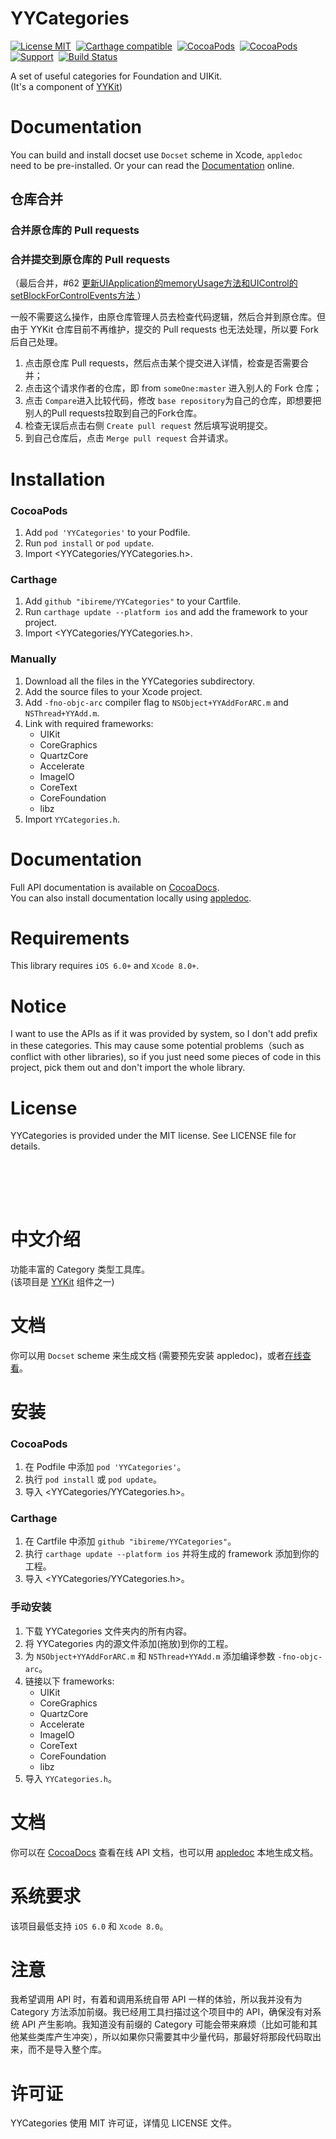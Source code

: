 YYCategories
==============

[![License MIT](https://img.shields.io/badge/license-MIT-green.svg?style=flat)](https://raw.githubusercontent.com/ibireme/YYCategories/master/LICENSE)&nbsp;
[![Carthage compatible](https://img.shields.io/badge/Carthage-compatible-4BC51D.svg?style=flat)](https://github.com/Carthage/Carthage)&nbsp;
[![CocoaPods](http://img.shields.io/cocoapods/v/YYCategories.svg?style=flat)](http://cocoapods.org/pods/YYCategories)&nbsp;
[![CocoaPods](http://img.shields.io/cocoapods/p/YYCategories.svg?style=flat)](http://cocoadocs.org/docsets/YYCategories)&nbsp;
[![Support](https://img.shields.io/badge/support-iOS%206%2B%20-blue.svg?style=flat)](https://www.apple.com/nl/ios/)&nbsp;
[![Build Status](https://travis-ci.org/ibireme/YYCategories.svg?branch=master)](https://travis-ci.org/ibireme/YYCategories)

A set of useful categories for Foundation and UIKit.<br/>
(It's a component of [YYKit](https://github.com/ibireme/YYKit))

Documentation
==============

You can build and install docset use `Docset` scheme in Xcode, `appledoc` need to be pre-installed. 
Or your can read the [Documentation](http://github.ibireme.com/doc/YYCategories/index.html) online.

## 仓库合并

### 合并原仓库的 Pull requests



### 合并提交到原仓库的 Pull requests

（最后合并，#62 [更新UIApplication的memoryUsage方法和UIControl的setBlockForControlEvents方法 ](https://github.com/ibireme/YYCategories/pull/62)）

一般不需要这么操作，由原仓库管理人员去检查代码逻辑，然后合并到原仓库。但由于 YYKit 仓库目前不再维护，提交的 Pull requests 也无法处理，所以要 Fork 后自己处理。

1. 点击原仓库 Pull requests，然后点击某个提交进入详情，检查是否需要合并；
2. 点击这个请求作者的仓库，即 from `someOne:master` 进入别人的 Fork 仓库；
3. 点击 `Compare`进入比较代码，修改 `base repository`为自己的仓库，即想要把别人的Pull requests拉取到自己的Fork仓库。
4. 检查无误后点击右侧 `Create pull request` 然后填写说明提交。
5. 到自己仓库后，点击 `Merge pull request` 合并请求。



Installation
==============

### CocoaPods

1. Add `pod 'YYCategories'` to your Podfile.
2. Run `pod install` or `pod update`.
3. Import \<YYCategories/YYCategories.h\>.


### Carthage

1. Add `github "ibireme/YYCategories"` to your Cartfile.
2. Run `carthage update --platform ios` and add the framework to your project.
3. Import \<YYCategories/YYCategories.h\>.


### Manually

1. Download all the files in the YYCategories subdirectory.
2. Add the source files to your Xcode project.
3. Add `-fno-objc-arc` compiler flag to `NSObject+YYAddForARC.m` and `NSThread+YYAdd.m`.
4. Link with required frameworks:
	* UIKit
	* CoreGraphics
	* QuartzCore
	* Accelerate
	* ImageIO
	* CoreText
	* CoreFoundation
	* libz
5. Import `YYCategories.h`.


Documentation
==============
Full API documentation is available on [CocoaDocs](http://cocoadocs.org/docsets/YYCategories/).<br/>
You can also install documentation locally using [appledoc](https://github.com/tomaz/appledoc).


Requirements
==============
This library requires `iOS 6.0+` and `Xcode 8.0+`.


Notice
==============
I want to use the APIs as if it was provided by system, so I don't add prefix in
these categories. This may cause some potential problems（such as conflict with other libraries), so if you just need some pieces of code
in this project, pick them out and don't import the whole library.


License
==============
YYCategories is provided under the MIT license. See LICENSE file for details.




<br/><br/>
---
中文介绍
==============
功能丰富的 Category 类型工具库。<br/>
(该项目是 [YYKit](https://github.com/ibireme/YYKit) 组件之一)

文档
==============

你可以用 `Docset` scheme 来生成文档 (需要预先安装 appledoc)，或者[在线查看](http://github.ibireme.com/doc/YYCategories/index.html)。


安装
==============

### CocoaPods

1. 在 Podfile 中添加  `pod 'YYCategories'`。
2. 执行 `pod install` 或 `pod update`。
3. 导入 \<YYCategories/YYCategories.h\>。


### Carthage

1. 在 Cartfile 中添加 `github "ibireme/YYCategories"`。
2. 执行 `carthage update --platform ios` 并将生成的 framework 添加到你的工程。
3. 导入 \<YYCategories/YYCategories.h\>。


### 手动安装

1. 下载 YYCategories 文件夹内的所有内容。
2. 将 YYCategories 内的源文件添加(拖放)到你的工程。
3. 为 `NSObject+YYAddForARC.m` 和 `NSThread+YYAdd.m` 添加编译参数 `-fno-objc-arc`。
4. 链接以下 frameworks:
	* UIKit
	* CoreGraphics
	* QuartzCore
	* Accelerate
	* ImageIO
	* CoreText
	* CoreFoundation
	* libz
5. 导入 `YYCategories.h`。


文档
==============
你可以在 [CocoaDocs](http://cocoadocs.org/docsets/YYCategories/) 查看在线 API 文档，也可以用 [appledoc](https://github.com/tomaz/appledoc) 本地生成文档。

系统要求
==============
该项目最低支持 `iOS 6.0` 和 `Xcode 8.0`。


注意
==============
我希望调用 API 时，有着和调用系统自带 API 一样的体验，所以我并没有为 Category 方法添加前缀。我已经用工具扫描过这个项目中的 API，确保没有对系统 API 产生影响。我知道没有前缀的 Category 可能会带来麻烦（比如可能和其他某些类库产生冲突），所以如果你只需要其中少量代码，那最好将那段代码取出来，而不是导入整个库。


许可证
==============
YYCategories 使用 MIT 许可证，详情见 LICENSE 文件。


